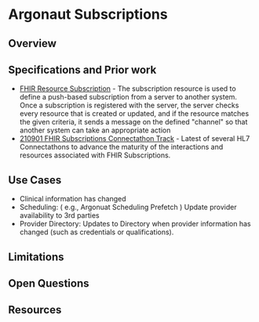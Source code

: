 # Argonaut Subscriptions

## Overview

## Specifications and Prior work

 - [FHIR Resource Subscription](http://build.fhir.org/subscription.html) - The subscription resource is used to define a push-based subscription from a server to another system. Once a subscription is registered with the server, the server checks every resource that is created or updated, and if the resource matches the given criteria, it sends a message on the defined "channel" so that another system can take an appropriate action
 - [210901 FHIR Subscriptions Connectathon Track](http://wiki.hl7.org/index.php?title=210901_FHIR_Subscriptions) - Latest of several HL7 Connectathons to advance the maturity of the interactions and resources associated with FHIR Subscriptions.
## Use Cases

- Clinical information has changed
- Scheduling: ( e.g., Argonuat Scheduling Prefetch )  Update provider availability to 3rd parties
- Provider Directory:  Updates to Directory when provider information has changed (such as credentials or qualifications).

## Limitations

## Open Questions

## Resources
